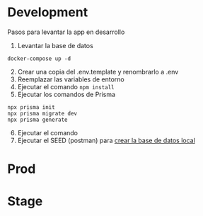 # Development
Pasos para levantar la app en desarrollo

1. Levantar la base de datos
```
docker-compose up -d
```

2. Crear una copia del .env.template y renombrarlo a .env
3. Reemplazar las variables de entorno
4. Ejecutar el comando ``` npm install ```
5. Ejecutar los comandos de Prisma
```
npx prisma init
npx prisma migrate dev
npx prisma generate

```
6. Ejecutar el comando 
7. Ejecutar el SEED (postman) para [crear la base de datos local](localhost:3000/api/seed)



# Prod


# Stage